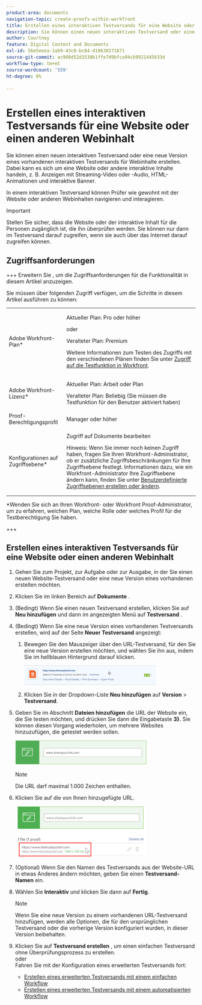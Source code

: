 ```yaml
---
product-area: documents
navigation-topic: create-proofs-within-workfront
title: Erstellen eines interaktiven Testversands für eine Website oder einen anderen Webinhalt
description: Sie können einen neuen interaktiven Testversand oder eine neue Version eines vorhandenen interaktiven Testversands für Webinhalte erstellen. Dabei kann es sich um eine Website oder andere interaktive Inhalte handeln, z. B. Anzeigen mit Streaming-Video oder -Audio, HTML-Animationen und interaktive Banner.
author: Courtney
feature: Digital Content and Documents
exl-id: 56e5eeea-1ab9-43c8-bc84-d10638171871
source-git-commit: ac908d52d1538b1ffe7d9bfca94cb9921445633d
workflow-type: tm+mt
source-wordcount: '559'
ht-degree: 0%

---
```


# Erstellen eines interaktiven Testversands für eine Website oder einen anderen Webinhalt

Sie können einen neuen interaktiven Testversand oder eine neue Version eines vorhandenen interaktiven Testversands für Webinhalte erstellen. Dabei kann es sich um eine Website oder andere interaktive Inhalte handeln, z. B. Anzeigen mit Streaming-Video oder -Audio, HTML-Animationen und interaktive Banner.

In einem interaktiven Testversand können Prüfer wie gewohnt mit der Website oder anderen Webinhalten navigieren und interagieren.

>[!IMPORTANT]
>
>Stellen Sie sicher, dass die Website oder der interaktive Inhalt für die Personen zugänglich ist, die ihn überprüfen werden. Sie können nur dann im Testversand darauf zugreifen, wenn sie auch über das Internet darauf zugreifen können.

## Zugriffsanforderungen

+++ Erweitern Sie , um die Zugriffsanforderungen für die Funktionalität in diesem Artikel anzuzeigen.

Sie müssen über folgenden Zugriff verfügen, um die Schritte in diesem Artikel ausführen zu können:

<table style="table-layout:auto"> 
 <col> 
 <col> 
 <tbody> 
  <tr> 
   <td role="rowheader">Adobe Workfront-Plan*</td> 
   <td> <p>Aktueller Plan: Pro oder höher</p> <p>oder</p> <p>Veralteter Plan: Premium</p> <p>Weitere Informationen zum Testen des Zugriffs mit den verschiedenen Plänen finden Sie unter <a href="/help/quicksilver/administration-and-setup/manage-workfront/configure-proofing/access-to-proofing-functionality.md" class="MCXref xref">Zugriff auf die Testfunktion in Workfront</a>.</p> </td> 
  </tr> 
  <tr> 
   <td role="rowheader">Adobe Workfront-Lizenz*</td> 
   <td> <p>Aktueller Plan: Arbeit oder Plan</p> <p>Veralteter Plan: Beliebig (Sie müssen die Testfunktion für den Benutzer aktiviert haben)</p> </td> 
  </tr> 
  <tr> 
   <td role="rowheader">Proof-Berechtigungsprofil </td> 
   <td>Manager oder höher</td> 
  </tr> 
  <tr> 
   <td role="rowheader">Konfigurationen auf Zugriffsebene*</td> 
   <td> <p>Zugriff auf Dokumente bearbeiten</p> <p>Hinweis: Wenn Sie immer noch keinen Zugriff haben, fragen Sie Ihren Workfront-Administrator, ob er zusätzliche Zugriffsbeschränkungen für Ihre Zugriffsebene festlegt. Informationen dazu, wie ein Workfront-Administrator Ihre Zugriffsebene ändern kann, finden Sie unter <a href="../../../administration-and-setup/add-users/configure-and-grant-access/create-modify-access-levels.md" class="MCXref xref">Benutzerdefinierte Zugriffsebenen erstellen oder ändern</a>.</p> </td> 
  </tr> 
 </tbody> 
</table>

&#42;Wenden Sie sich an Ihren Workfront- oder Workfront Proof-Administrator, um zu erfahren, welchen Plan, welche Rolle oder welches Profil für die Testberechtigung Sie haben.

+++

## Erstellen eines interaktiven Testversands für eine Website oder einen anderen Webinhalt

1. Gehen Sie zum Projekt, zur Aufgabe oder zur Ausgabe, in der Sie einen neuen Website-Testversand oder eine neue Version eines vorhandenen erstellen möchten.
1. Klicken Sie im linken Bereich auf **Dokumente** .
1. (Bedingt) Wenn Sie einen neuen Testversand erstellen, klicken Sie auf **Neu hinzufügen** und dann im angezeigten Menü auf **Testversand** .

1. (Bedingt) Wenn Sie eine neue Version eines vorhandenen Testversands erstellen, wird auf der Seite **Neuer Testversand** angezeigt:

   1. Bewegen Sie den Mauszeiger über den URL-Testversand, für den Sie eine neue Version erstellen möchten, und wählen Sie ihn aus, indem Sie im hellblauen Hintergrund darauf klicken.

      ![Select_proof_by_selection_light_blue_background.png](assets/select-proof-by-selecting-light-blue-background-350x52.png)


   1. Klicken Sie in der Dropdown-Liste **Neu hinzufügen** auf **Version** > **Testversand**.

1. Geben Sie im Abschnitt **Dateien hinzufügen** die URL der Website ein, die Sie testen möchten, und drücken Sie dann die Eingabetaste **3}.**  Sie können diesen Vorgang wiederholen, um mehrere Websites hinzuzufügen, die getestet werden sollen.

   ![proof_website.png](assets/proof-website-350x65.png)


   >[!NOTE]
   >
   > Die URL darf maximal 1.000 Zeichen enthalten.

1. Klicken Sie auf die von Ihnen hinzugefügte URL.

   ![](assets/click-url-350x137.png)

1. (Optional) Wenn Sie den Namen des Testversands aus der Website-URL in etwas Anderes ändern möchten, geben Sie einen **Testversand-Namen** ein.
1. Wählen Sie **Interaktiv** und klicken Sie dann auf **Fertig**.

   >[!NOTE]
   >
   >Wenn Sie eine neue Version zu einem vorhandenen URL-Testversand hinzufügen, werden alle Optionen, die für den ursprünglichen Testversand oder die vorherige Version konfiguriert wurden, in dieser Version beibehalten.

1. Klicken Sie auf **Testversand erstellen** , um einen einfachen Testversand ohne Überprüfungsprozess zu erstellen.\
   oder\
   Fahren Sie mit der Konfiguration eines erweiterten Testversands fort:

   * [Erstellen eines erweiterten Testversands mit einem einfachen Workflow](../../../review-and-approve-work/proofing/creating-proofs-within-workfront/configure-basic-proof-workflow.md)
   * [Erstellen eines erweiterten Testversands mit einem automatisierten Workflow](../../../review-and-approve-work/proofing/creating-proofs-within-workfront/create-automated-proof-workflow.md)

